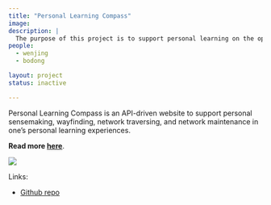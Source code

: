 ```yaml
---
title: "Personal Learning Compass"
image:
description: |
  The purpose of this project is to support personal learning on the open web.
people:
  - wenjing
  - bodong

layout: project
status: inactive

---
```


Personal Learning Compass is an API-driven website to support personal sensemaking, wayfinding, network traversing, and network maintenance in one’s personal learning experiences.

**Read more [here](https://learningfutures.github.io/blog/2019/05/24/personal-learning-compass.html)**.

![](https://user-images.githubusercontent.com/35544378/57734302-39816080-7667-11e9-95b3-ca2a8297c934.gif)



Links:

- [Github repo](https://github.com/learningfutures/PLC)
